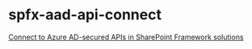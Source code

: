 # spfx-aad-api-connect
[Connect to Azure AD-secured APIs in SharePoint Framework solutions](https://docs.microsoft.com/en-us/sharepoint/dev/spfx/use-aadhttpclient)
